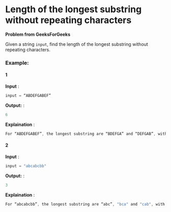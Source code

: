 # Length of the longest substring without repeating characters

**Problem from GeeksForGeeks**

Given a string `input`, find the length of the longest substring without repeating characters. 

### Example:

#### 1

**Input** : 
```java 
input = “ABDEFGABEF”
```

**Output:** : 
```java 
6
```
**Explaination** :
```java
For “ABDEFGABEF”, the longest substring are “BDEFGA” and “DEFGAB”, with length `6`.
```

#### 2

**Input** :
```java
input = "abcabcbb"
```

**Output:** :
```java
3
```

**Explaination** :
```java
For “abcabcbb”, the longest substring are “abc”, "bca" and "cab", with length `3`.
```
